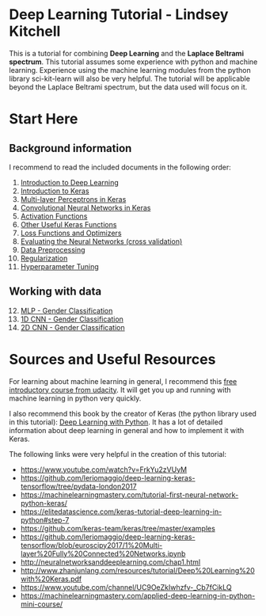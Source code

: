 # Deep Learning Tutorial - Lindsey Kitchell
This is a tutorial for combining **Deep Learning** and the **Laplace Beltrami spectrum**. This tutorial assumes some experience with python and machine learning. Experience using the machine learning modules from the python library sci-kit-learn will also be very helpful. The tutorial will be applicable beyond the Laplace Beltrami spectrum, but the data used will focus on it. 

# Start Here

## Background information
I recommend to read the included documents in the following order:
1. [Introduction to Deep Learning](https://github.com/kitchell/DeepLearningTutorial_LBspectrum/blob/master/Introduction.md)
2. [Introduction to Keras](https://github.com/kitchell/DeepLearningTutorial_LBspectrum/blob/master/keras_basics.md)
3. [Multi-layer Perceptrons in Keras](https://github.com/kitchell/DeepLearningTutorial_LBspectrum/blob/master/MLP.md)
4. [Convolutional Neural Networks in Keras](https://github.com/kitchell/DeepLearningTutorial_LBspectrum/blob/master/CNN.md)
5. [Activation Functions](https://github.com/kitchell/DeepLearningTutorial_LBspectrum/blob/master/ActivationFxns.md)
6. [Other Useful Keras Functions](https://github.com/kitchell/DeepLearningTutorial_LBspectrum/blob/master/UsefulKerasFxns.md)
7. [Loss Functions and Optimizers](https://github.com/kitchell/DeepLearningTutorial_LBspectrum/blob/master/LossFxnsOptimizers.md)
8. [Evaluating the Neural Networks (cross validation)](https://github.com/kitchell/DeepLearningTutorial_LBspectrum/blob/master/EvaluatingtheNN.md)
9. [Data Preprocessing](https://github.com/kitchell/DeepLearningTutorial_LBspectrum/blob/master/DataPreprocessing.md)
10. [Regularization](https://github.com/kitchell/DeepLearningTutorial_LBspectrum/blob/master/Regularization.md)
11. [Hyperparameter Tuning](https://github.com/kitchell/DeepLearningTutorial_LBspectrum/blob/master/HyperparamTuning.md)

## Working with data
12. [MLP - Gender Classification](https://github.com/kitchell/DeepLearningTutorial_LBspectrum/blob/master/MLP%20with%20LB%20spectrum.ipynb)
13. [1D CNN - Gender Classification](https://github.com/kitchell/DeepLearningTutorial_LBspectrum/blob/master/1D%20CNN%20with%20LB%20spectrum.ipynb)
14. [2D CNN - Gender Classification](https://github.com/kitchell/DeepLearningTutorial_LBspectrum/blob/master/2D%20CNN%20with%20LB%20spectrum.ipynb)

# Sources and Useful Resources

For learning about machine learning in general, I recommend this [free introductory course from udacity](https://www.udacity.com/course/intro-to-machine-learning--ud120). It will get you up and running with machine learning in python very quickly. 

I also recommend this book by the creator of Keras (the python library used in this tutorial): [Deep Learning with Python](https://www.manning.com/books/deep-learning-with-python). It has a lot of detailed information about deep learning in general and how to implement it with Keras. 

The following links were very helpful in the creation of this tutorial:

* https://www.youtube.com/watch?v=FrkYu2zVUyM
* https://github.com/leriomaggio/deep-learning-keras-tensorflow/tree/pydata-london2017
* https://machinelearningmastery.com/tutorial-first-neural-network-python-keras/
* https://elitedatascience.com/keras-tutorial-deep-learning-in-python#step-7
* https://github.com/keras-team/keras/tree/master/examples
* https://github.com/leriomaggio/deep-learning-keras-tensorflow/blob/euroscipy2017/1%20Multi-layer%20Fully%20Connected%20Networks.ipynb
* http://neuralnetworksanddeeplearning.com/chap1.html
* http://www.zhanjunlang.com/resources/tutorial/Deep%20Learning%20with%20Keras.pdf
* https://www.youtube.com/channel/UC9OeZkIwhzfv-_Cb7fCikLQ
* https://machinelearningmastery.com/applied-deep-learning-in-python-mini-course/


